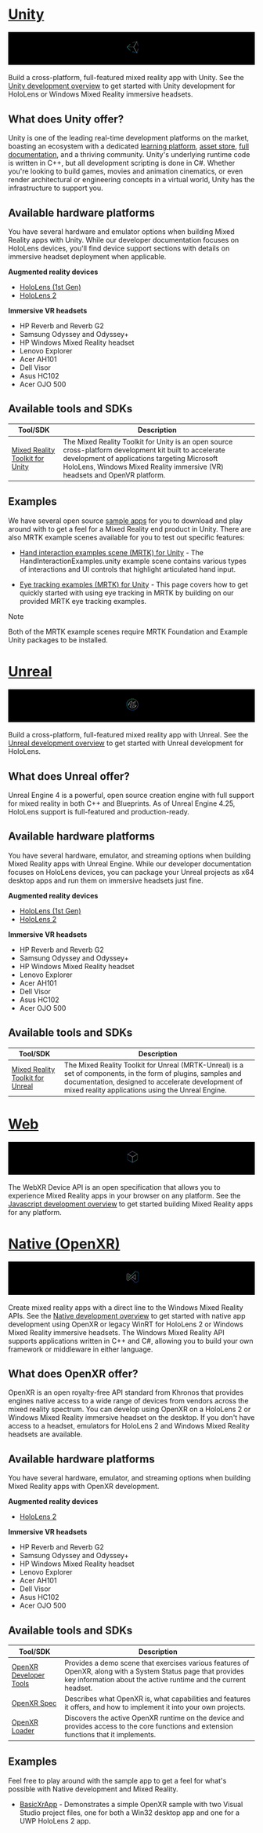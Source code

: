 # [Unity](#tab/unity)

![Unity](../images/unity_logo_banner.png)<br>

Build a cross-platform, full-featured mixed reality app with Unity. See the [Unity development overview](../unity-development-overview.md) to get started with Unity development for HoloLens or Windows Mixed Reality immersive headsets.

## What does Unity offer?

Unity is one of the leading real-time development platforms on the market, boasting an ecosystem with a dedicated [learning platform](https://unity.com/products/learn-premium), [asset store](https://assetstore.unity.com/), [full documentation](https://docs.unity3d.com/Manual/index.html), and a thriving community. Unity's underlying runtime code is written in C++, but all development scripting is done in C#. Whether you're looking to build games, movies and animation cinematics, or even render architectural or engineering concepts in a virtual world, Unity has the infrastructure to support you.

## Available hardware platforms

You have several hardware and emulator options when building Mixed Reality apps with Unity. While our developer documentation focuses on HoloLens devices, you'll find device support sections with details on immersive headset deployment when applicable.

**Augmented reality devices**
* [HoloLens (1st Gen)](https://docs.microsoft.com/hololens/hololens1-hardware)
* [HoloLens 2](https://docs.microsoft.com/hololens/hololens2-hardware)

**Immersive VR headsets**
* HP Reverb and Reverb G2
* Samsung Odyssey and Odyssey+
* HP Windows Mixed Reality headset
* Lenovo Explorer
* Acer AH101
* Dell Visor
* Asus HC102
* Acer OJO 500

## Available tools and SDKs

|  Tool/SDK  |  Description  |
| --- | --- |
| [Mixed Reality Toolkit for Unity](../mrtk-getting-started.md) | The Mixed Reality Toolkit for Unity is an open source cross-platform development kit built to accelerate development of applications targeting Microsoft HoloLens, Windows Mixed Reality immersive (VR) headsets and OpenVR platform. |

## Examples

We have several open source [sample apps](../samples.md) for you to download and play around with to get a feel for a Mixed Reality end product in Unity. There are also MRTK example scenes available for you to test out specific features:
* [Hand interaction examples scene (MRTK) for Unity](https://microsoft.github.io/MixedRealityToolkit-Unity/Documentation/GettingStartedWithTheMRTK.html#open-and-run-the-handinteractionexamples-scene-in-editor) -
The HandInteractionExamples.unity example scene contains various types of interactions and UI controls that highlight articulated hand input.

* [Eye tracking examples (MRTK) for Unity](https://microsoft.github.io/MixedRealityToolkit-Unity/Documentation/EyeTracking/EyeTracking_ExamplesOverview.html) - 
This page covers how to get quickly started with using eye tracking in MRTK by building on our provided MRTK eye tracking examples.

>[!NOTE]
>Both of the MRTK example scenes require MRTK Foundation and Example Unity packages to be installed.

# [Unreal](#tab/unreal)

![Unreal](../images/unreal_logo_banner.png)

Build a cross-platform, full-featured mixed reality app with Unreal. See the [Unreal development overview](../unreal-development-overview.md) to get started with Unreal development for HoloLens.

## What does Unreal offer?

Unreal Engine 4 is a powerful, open source creation engine with full support for mixed reality in both C++ and Blueprints. As of Unreal Engine 4.25, HoloLens support is full-featured and production-ready.

## Available hardware platforms

You have several hardware, emulator, and streaming options when building Mixed Reality apps with Unreal Engine. While our developer documentation focuses on HoloLens devices, you can package your Unreal projects as x64 desktop apps and run them on immersive headsets just fine.

**Augmented reality devices**
* [HoloLens (1st Gen)](https://docs.microsoft.com/hololens/hololens1-hardware)
* [HoloLens 2](https://docs.microsoft.com/hololens/hololens2-hardware)

**Immersive VR headsets**
* HP Reverb and Reverb G2
* Samsung Odyssey and Odyssey+
* HP Windows Mixed Reality headset
* Lenovo Explorer
* Acer AH101
* Dell Visor
* Asus HC102
* Acer OJO 500

## Available tools and SDKs

|  Tool/SDK  |  Description  |
| --- | --- |
| [Mixed Reality Toolkit for Unreal](https://github.com/microsoft/MixedRealityToolkit-Unreal) | The Mixed Reality Toolkit for Unreal (MRTK-Unreal) is a set of components, in the form of plugins, samples and documentation, designed to accelerate development of mixed reality applications using the Unreal Engine. |


# [Web](#tab/web)

![Web](../images/javascript_logo_banner.png)

The WebXR Device API is an open specification that allows you to experience Mixed Reality apps in your browser on any platform. See the [Javascript development overview](../javascript-development-overview.md) to get started building Mixed Reality apps for any platform.


# [Native (OpenXR)](#tab/native)

 ![Native](../images/native_logo_banner.png)

Create mixed reality apps with a direct line to the Windows Mixed Reality APIs. See the [Native development overview](../directx-development-overview.md) to get started with native app development using OpenXR or legacy WinRT for HoloLens 2 or Windows Mixed Reality immersive headsets. The Windows Mixed Reality API supports applications written in C++ and C#, allowing you to build your own framework or middleware in either language.

## What does OpenXR offer?

OpenXR is an open royalty-free API standard from Khronos that provides engines native access to a wide range of devices from vendors across the mixed reality spectrum. You can develop using OpenXR on a HoloLens 2 or Windows Mixed Reality immersive headset on the desktop. If you don't have access to a headset, emulators for HoloLens 2 and Windows Mixed Reality headsets are available.

## Available hardware platforms

You have several hardware, emulator, and streaming options when building Mixed Reality apps with OpenXR development. 

**Augmented reality devices**
* [HoloLens 2](https://docs.microsoft.com/hololens/hololens2-hardware)

**Immersive VR headsets**
* HP Reverb and Reverb G2
* Samsung Odyssey and Odyssey+
* HP Windows Mixed Reality headset
* Lenovo Explorer
* Acer AH101
* Dell Visor
* Asus HC102
* Acer OJO 500

## Available tools and SDKs

|  Tool/SDK  |  Description  |
| --- | --- |
| [OpenXR Developer Tools](../openxr-getting-started.md#getting-the-windows-mixed-reality-openxr-developer-tools) | Provides a demo scene that exercises various features of OpenXR, along with a System Status page that provides key information about the active runtime and the current headset. |
| [OpenXR Spec](https://www.khronos.org/registry/OpenXR/specs/1.0/html/xrspec.html) |  Describes what OpenXR is, what capabilities and features it offers, and how to implement it into your own projects. |
| [OpenXR Loader](../openxr-getting-started.md#integrate-the-openxr-loader-into-a-project) | Discovers the active OpenXR runtime on the device and provides access to the core functions and extension functions that it implements. |

## Examples

Feel free to play around with the sample app to get a feel for what's possible with Native development and Mixed Reality.

<!-- Go to actual GH link for more samples -->
* [BasicXrApp](https://github.com/microsoft/OpenXR-MixedReality/tree/master/samples/BasicXrApp) - Demonstrates a simple OpenXR sample with two Visual Studio project files, one for both a Win32 desktop app and one for a UWP HoloLens 2 app.